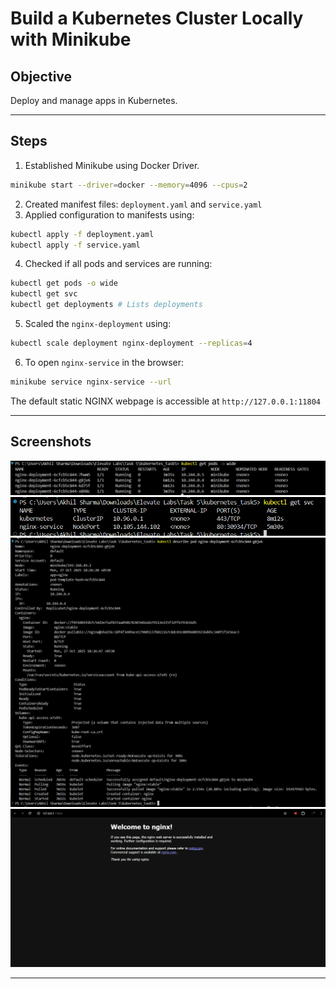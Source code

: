 # Build a Kubernetes Cluster Locally with Minikube

## Objective
Deploy and manage apps in Kubernetes.

---
## Steps
1) Established Minikube using Docker Driver.

```bash
minikube start --driver=docker --memory=4096 --cpus=2
```
2) Created manifest files: `deployment.yaml` and `service.yaml`
3) Applied configuration to manifests using:

```bash
kubectl apply -f deployment.yaml
kubectl apply -f service.yaml
```
4) Checked if all pods and services are running:

```bash
kubectl get pods -o wide 
kubectl get svc
kubectl get deployments # Lists deployments
```

5) Scaled the `nginx-deployment` using:

```bash
kubectl scale deployment nginx-deployment --replicas=4
```

6) To open `nginx-service` in the browser:
```bash
minikube service nginx-service --url
```

The default static NGINX webpage is accessible at `http://127.0.0.1:11804`

---
## Screenshots
![Pods](./screenshots/pods.png)
![Services](./screenshots/services.png)
![Describe Pod](./screenshots/describe-pod.png)
![Output](./screenshots/output.png)

---